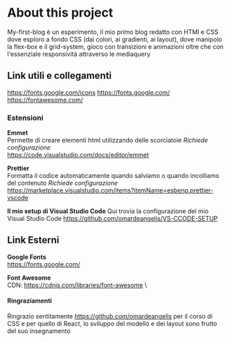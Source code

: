 # About this project
My-first-blog è un esperimento, il mio primo blog redatto con HTMl e CSS dove esploro a fondo CSS (dai colori, ai gradienti, ai layout), dove manipolo la flex-box e il grid-system, gioco con transizioni e animazioni oltre che con l'essenziale responsività attraverso le mediaquery

## Link utili e collegamenti 
https://fonts.google.com/icons
https://fonts.google.com/
https://fontawesome.com/

### Estensioni

**Emmet**\
Permette di creare elementi html utilizzando delle scorciatoie *Richiede configurazione* \
https://code.visualstudio.com/docs/editor/emmet 

**Prettier**\
Formatta il codice automaticamente quando salviamo o quando incolliamo del contenuto *Richiede configurazione* 
https://marketplace.visualstudio.com/items?itemName=esbenp.prettier-vscode 

**Il mio setup di Visual Studio Code**
Qui trovia la configurazione del mio Visual Studio Code
https://github.com/omardeangelis/VS-CCODE-SETUP

## Link Esterni 

**Google Fonts**\
https://fonts.google.com/

**Font Awesome**\
CDN: https://cdnjs.com/libraries/font-awesome \

#### Ringraziamenti
Ringrazio sentitamente https://github.com/omardeangelis per il corso di CSS e per quello di React, lo sviluppo del modello e dei layout sono frutto del suo insegnamento

 
 
